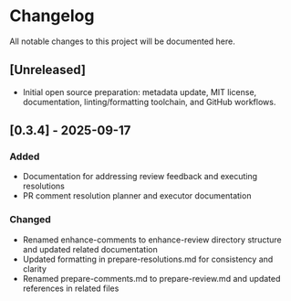 # Changelog

All notable changes to this project will be documented here.

## [Unreleased]

- Initial open source preparation: metadata update, MIT license, documentation, linting/formatting toolchain, and GitHub workflows.

## [0.3.4] - 2025-09-17

### Added
- Documentation for addressing review feedback and executing resolutions
- PR comment resolution planner and executor documentation

### Changed
- Renamed enhance-comments to enhance-review directory structure and updated related documentation
- Updated formatting in prepare-resolutions.md for consistency and clarity
- Renamed prepare-comments.md to prepare-review.md and updated references in related files
